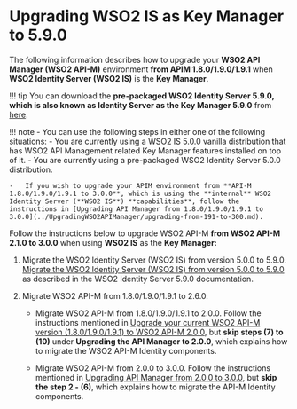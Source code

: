 # Upgrading WSO2 IS as Key Manager to 5.9.0

The following information describes how to upgrade your **WSO2 API Manager (WSO2 API-M)** environment **from APIM 1.8.0/1.9.0/1.9.1** when **WSO2 Identity Server (WSO2 IS)** is the **Key Manager**.

!!! tip
    You can download the **pre-packaged WSO2 Identity Server 5.9.0, which is also known as Identity Server as the Key Manager 5.9.0** from [here](https://wso2.com/api-management/install/key-manager/).

!!! note
    -   You can use the following steps in either one of the following situations:
        -   You are currently using a WSO2 IS 5.0.0 vanilla distribution that has WSO2 API Management related Key Manager features installed on top of it.
        -   You are currently using a pre-packaged WSO2 Identity Server 5.0.0 distribution.

    -   If you wish to upgrade your APIM environment from **API-M 1.8.0/1.9.0/1.9.1 to 3.0.0**, which is using the **internal** WSO2 Identity Server (**WSO2 IS**) **capabilities**, follow the instructions in [Upgrading API Manager from 1.8.0/1.9.0/1.9.1 to 3.0.0](../UpgradingWSO2APIManager/upgrading-from-191-to-300.md).

Follow the instructions below to upgrade WSO2 API-M **from WSO2 API-M 2.1.0 to 3.0.0** when using **WSO2 IS** as the **Key Manager:**

1.  Migrate the WSO2 Identity Server (WSO2 IS) from version 5.0.0 to 5.9.0.
    [Migrate the WSO2 Identity Server (WSO2 IS) from version 5.0.0 to 5.9.0](https://is.docs.wso2.com/en/5.9.0/setup/migrating-to-590/) as described in the WSO2 Identity Server 5.9.0 documentation.

2.  Migrate WSO2 API-M from 1.8.0/1.9.0/1.9.1 to 2.6.0. 
    -   Migrate WSO2 API-M from 1.8.0/1.9.0/1.9.1 to 2.0.0. 
        Follow the instructions mentioned in [Upgrade your current WSO2 API-M version (1.8.0/1.9.0/1.9.1) to WSO2 API-M 2.0.0](https://docs.wso2.com/display/AM200/Upgrading+from+the+Previous+Release), but **skip steps (7) to (10)** under **Upgrading the API Manager to 2.0.0**, which explains how to migrate the WSO2 API-M Identity components.

    -   Migrate WSO2 API-M from 2.0.0 to 3.0.0.
        Follow the instructions mentioned in [Upgrading API Manager from 2.0.0 to 3.0.0](../UpgradingWSO2APIManager/upgrading-from-200-to-300.md), but **skip the step 2 - (6)**, which explains how to migrate the API-M Identity components.
